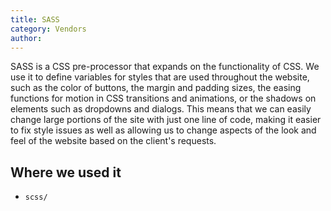 ```yaml
---
title: SASS
category: Vendors
author:
---
```


SASS is a CSS pre-processor that expands on the functionality of CSS. We use it to define variables for styles that are used throughout the website, such as the color of buttons, the margin and padding sizes, the easing functions for motion in CSS transitions and animations, or the shadows on elements such as dropdowns and dialogs. This means that we can easily change large portions of the site with just one line of code, making it easier to fix style issues as well as allowing us to change aspects of the look and feel of the website based on the client's requests.

## Where we used it

* `scss/`

